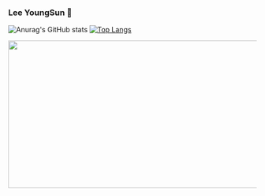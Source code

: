 ### Lee YoungSun 🐯

![Anurag's GitHub stats](https://github-readme-stats.vercel.app/api?username=lyouxsun&show_icons=true&theme=radical&hide_border=true)
[![Top Langs](https://github-readme-stats.vercel.app/api/top-langs/?username=lyouxsun&layout=compact)](https://github.com/lyouxsun)

<a href="https://www.gitanimals.org/en_US?utm_medium=image&utm_source=lyouxsun&utm_content=farm">
<img
  src="https://render.gitanimals.org/farms/lyouxsun"
  width="600"
  height="300"
/>
</a>